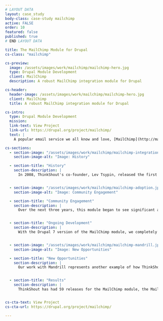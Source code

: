 ```yaml
---
# LAYOUT DATA
layout: case_study
body-class: case-study mailchimp
active: FALSE
order: 10
featured: false
published: true
# END LAYOUT DATA

title: The MailChimp Module for Drupal
cs-class: "mailchimp"

cs-preview:
  image: /assets/images/work/mailchimp/mailchimp-hero.jpg
  type: Drupal Module Development
  client: MailChimp
  description: A robust MailChimp integration module for Drupal

cs-header:
  header-image: /assets/images/work/mailchimp/mailchimp-hero.jpg
  client: MailChimp
  title: A robust MailChimp integration module for Drupal

cs-intro:
  type: Drupal Module Development
  mission:
  link-text: View Project
  link-url: https://drupal.org/project/mailchimp/
  text: |
    A popular email service we all know and love, [MailChimp](http://mailchimp.com/) provides users with fresh, responsive tools for creating eye-catching email campaigns. We are always excited to integrate Drupal with other great tools, so we were thrilled to take on the development of a robust MailChimp integration module.

cs-sections:
  - section-image: "/assets/images/work/mailchimp/mailchimp-integration.jpg"
    section-image-alt: "Image: History"

  - section-title: "History"
    section-description: |
      In 2008, ThinkShout's co-founder, Lev Tsypin, released the first version of the MailChimp module for Drupal 5. He'd been working on a side project and needed newsletter integration. MailChimp was a natural choice, given the strength of its APIs (i.e, the programming interface for pushing and pulling data to and from the service).


  - section-image: "/assets/images/work/mailchimp/mailchimp-adoption.jpg"
    section-image-alt: "Image: Community Engagement"

  - section-title: "Community Engagement"
    section-description: |
      Over the next three years, this module began to see significant adoption. When the number of Drupal websites using the module hit 3,000, Lev reached out to MailChimp to see if they were interested in sponsoring its ongoing development. MailChimp readily agreed, beginning a partnership that helped us increase adoption of the module to over 21,000 websites. In addition to providing new features, we support the module’s user base by responding to tickets in the module’s issue queue, as well as by providing online documentation.


  - section-title: "Ongoing Development"
    section-description: |
      With the Drupal 7 version of the MailChimp module, we completely revamped the user interface and configuration management features to make the module easier to use for nontechnical site builders. In spring 2012, our work with MailChimp hit a major milestone with our release of the Mandrill module. [Mandrill](http://mandrill.com/) is MailChimp’s transactional email service. It is similar to Amazon’s SES mail service, though it has some key benefits over SES – namely, it is easier to configure and provides access to mail delivery and click-through statistics by way of its API.


  - section-image: "/assets/images/work/mailchimp/mailchimp-mandrill.jpg"
    section-image-alt: "Image: New Opportunities"

  - section-title: "New Opportunities"
    section-description: |
      Our work with Mandrill represents another example of how ThinkShout is a leader in Drupal application development and third-party integrations. We are now leveraging the Mandrill module with [RedHen CRM](http://redhencrm.com/) – our native CRM product built with Drupal – to provide our clients with advanced bulk email tools within their Drupal sites. We enjoy pushing the envelope of Drupal as an “application development framework” rather than simply a “content management system.” We see Drupal as “glue” for various web services.


  - section-title: "Results"
    section-description: |
      ThinkShout has had 59 releases for the MailChimp module, the MailChimp and Mandrill modules have been downloaded more than 159,000 times, and the module has seen a 500% increase in usage since MailChimp became our client.


cs-cta-text: View Project
cs-cta-url: https://drupal.org/project/mailchimp/

---
```

